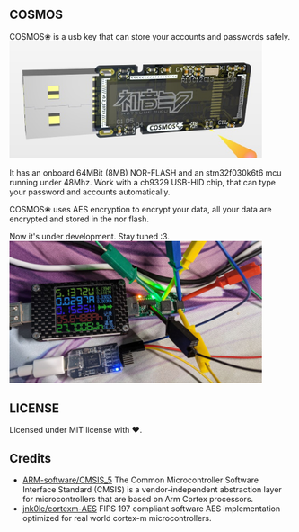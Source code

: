 ## COSMOS
COSMOS❀ is a usb key that can store your accounts and passwords safely.
<img src="image/cosmos-body.jpg" width="450px">

It has an onboard 64MBit (8MB) NOR-FLASH and an stm32f030k6t6 mcu running under 48Mhz. Work with a ch9329 USB-HID chip, that can type your password and accounts automatically.

COSMOS❀ uses AES encryption to encrypt your data,
all your data are encrypted and stored in the nor flash.

Now it's under development. Stay tuned :3.
<img src="image/cosmos-under-dev.jpg" width="450px">

## LICENSE
Licensed under MIT license with ❤.

## Credits
 - [ARM-software/CMSIS_5](https://github.com/ARM-software/CMSIS_5) The Common Microcontroller Software Interface Standard (CMSIS) is a vendor-independent abstraction layer for microcontrollers that are based on Arm Cortex processors.
 - [jnk0le/cortexm-AES](https://github.com/jnk0le/cortexm-AES) FIPS 197 compliant software AES implementation optimized for real world cortex-m microcontrollers.
